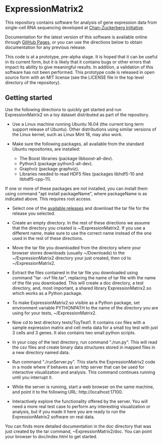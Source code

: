 # ExpressionMatrix2

This repository contains software for analysis of gene expression data from single-cell RNA sequencing developed at [Chan-Zuckerberg Initiative](https://chanzuckerberg.com).

Documentation for the latest version of this software is available online through [GitHub Pages](https://chanzuckerberg.github.io/ExpressionMatrix2/doc/index.html), or you can use the directions below to obtain documentation for any previous release.  

This code is at a prototype, pre-alpha stage. It is hoped that it can be useful in its current form, but it is likely that it contains bugs or other errors that impact its ability to give meaningful results. In addition, a validation of this software has not been performed. This prototype code is released in open source form with an MIT license (see the LICENSE file in the top level directory of the repository). 

## Getting started

Use the following directions to quickly get started and run ExpressionMatrix2 on a toy dataset distributed as part of the repository.

- Use a Linux machine running Ubuntu 16.04 (the current long term support release of Ubuntu). Other distributions using similar versions of the Linux kernel, such as Linux Mint 18, may also work.

- Make sure the following packages, all available from the standard Ubuntu repositories, are installed:
    * The Boost libraries (package libboost-all-dev).
    * Python3 (package python3-all-dev).
    * Graphviz (package graphviz). 
    * Libraries needed to read HDF5 files (packages libhdf5-10 and libhdf5-cpp-11).

If one or more of these packages are not installed, you can install them using command "apt install packageName", where packageName is as indicated above. This requires root access.

- Select one of the [available releases](https://github.com/chanzuckerberg/ExpressionMatrix2/releases) and download the tar file for the release you selected. 

- Create an empty directory. In the rest of these directions we assume that the directory you created is ~/ExpressionMatrix2. If you use a different name, make sure to use the correct name instead of the one used in the rest of these directions.

- Move the tar file you downloaded from the directory where your browser stores downloads (usually ~/Downloads) to the ~/ExpressionMatrix2 directory your just created, then cd to ~/ExpressionMatrix2.

- Extract the files contained in the tar file you downloaded using command "tar -xvf file.tar", replacing the name of tar file
with the name of the file you downloaded. This will create a doc directory, a test directory, and, most important, a shared library ExpressionMatrix2.so which works as a Python package.

- To make ExpressionMatrix2.so visible as a Python package, set environment variable PYTHONPATH to the name of the directory you are using for your tests, ~/ExpressionMatrix2. 

- Now cd to test directory tests/ToyTest1. It contains csv files with a sample expression matrix and cell meta data for a small toy test with just 3 cells and 3 genes. It also contains two small python scripts. 

- In your copy of the test directory, run command "./run.py". This will read the csv files and create binary data structures stored in mapped files in a new directory named data.

- Run command "./runServer.py". This starts the ExpressionMatrix2 code in a mode where if behaves as an http server that can be used for interactive visualization and analysis. This command continues running until you interrupt it.

- While the server is running, start a web browser on the same machine, and point it to the following URL: http://localhost:17100.

- Interactively explore the functionality offered by the server. You will need a more real test case to perform any interesting visualization or analysis, but if you made it here you are ready to run the ExpressionMatrix2 software on real data. 

You can finds more detailed documentation in the doc directory that was just created by the tar command, ~ExpressionMatrix2/doc. You can point your browser to doc/index.html to get started.

